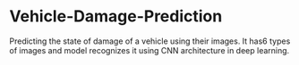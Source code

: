# Vehicle-Damage-Prediction
Predicting the state of damage of a vehicle using their images. It has6 types of images and model recognizes it using CNN architecture in deep learning.
